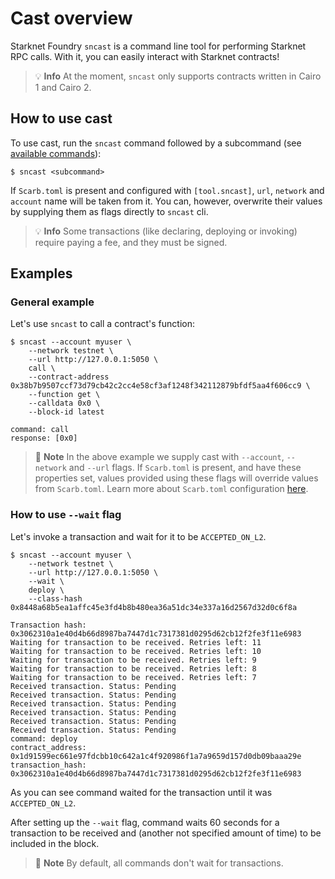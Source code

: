 # Cast overview

Starknet Foundry `sncast` is a command line tool for performing Starknet RPC calls. With it, you can easily interact with Starknet contracts!

> 💡 **Info**
> At the moment, `sncast` only supports contracts written in Cairo 1 and Cairo 2.

## How to use cast

To use cast, run the `sncast` command followed by a subcommand (see [available commands](../appendix/cast.md)):
```shell
$ sncast <subcommand>
```

If `Scarb.toml` is present and configured with `[tool.sncast]`, `url`, `network` and `account` name will be taken from it.
You can, however, overwrite their values by supplying them as flags directly to `sncast` cli.

> 💡 **Info**
> Some transactions (like declaring, deploying or invoking) require paying a fee, and they must be signed.

## Examples

### General example

Let's use `sncast` to call a contract's function:

```shell
$ sncast --account myuser \
    --network testnet \
    --url http://127.0.0.1:5050 \
    call \
    --contract-address 0x38b7b9507ccf73d79cb42c2cc4e58cf3af1248f342112879bfdf5aa4f606cc9 \
    --function get \
    --calldata 0x0 \
    --block-id latest

command: call
response: [0x0]
```

> 📝 **Note**
> In the above example we supply cast with `--account`, `--network` and `--url` flags. If `Scarb.toml` is present, and have these properties set, values provided using these flags will override values from `Scarb.toml`. Learn more about `Scarb.toml` configuration [here](../projects/configuration.md#cast).

### How to use `--wait` flag

Let's invoke a transaction and wait for it to be `ACCEPTED_ON_L2`.

```shell
$ sncast --account myuser \
    --network testnet \
    --url http://127.0.0.1:5050 \
    --wait \
    deploy \
    --class-hash 0x8448a68b5ea1affc45e3fd4b8b480ea36a51dc34e337a16d2567d32d0c6f8a
   
Transaction hash: 0x3062310a1e40d4b66d8987ba7447d1c7317381d0295d62cb12f2fe3f11e6983
Waiting for transaction to be received. Retries left: 11
Waiting for transaction to be received. Retries left: 10
Waiting for transaction to be received. Retries left: 9
Waiting for transaction to be received. Retries left: 8
Waiting for transaction to be received. Retries left: 7
Received transaction. Status: Pending
Received transaction. Status: Pending
Received transaction. Status: Pending
Received transaction. Status: Pending
Received transaction. Status: Pending
Received transaction. Status: Pending
command: deploy
contract_address: 0x1d91599ec661e97fdcbb10c642a1c4f920986f1a7a9659d157d0db09baaa29e
transaction_hash: 0x3062310a1e40d4b66d8987ba7447d1c7317381d0295d62cb12f2fe3f11e6983
```

As you can see command waited for the transaction until it was `ACCEPTED_ON_L2`.

After setting up the `--wait` flag, command waits 60 seconds for a transaction to be received and (another not specified
amount of time) to be included in the block.

> 📝 **Note**
> By default, all commands don't wait for transactions.
